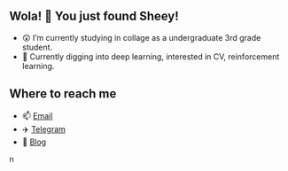 ## Wola! 🥳 You just found Sheey!

- 😲 I’m currently studying in collage as a undergraduate 3rd grade student.
- 🌱 Currently digging into deep learning, interested in CV, reinforcement learning.

## Where to reach me

- 📫 [Email](mailto:i@sheey.moe)
- ✈️ [Telegram](https://t.me/sheey11)
- 📝 [Blog](https://sheey.moe)

<!--
**Sheey11/Sheey11** is a ✨ _special_ ✨ repository because its `README.md` (this file) appears on your GitHub profile.

Here are some ideas to get you started:

- 🔭 I’m currently working on ...
- 🌱 I’m currently learning ...
- 👯 I’m looking to collaborate on ...
- 🤔 I’m looking for help with ...
- 💬 Ask me about ...
- 📫 How to reach me: ...
- 😄 Pronouns: ...
- ⚡ Fun fact: ...
-->
n
